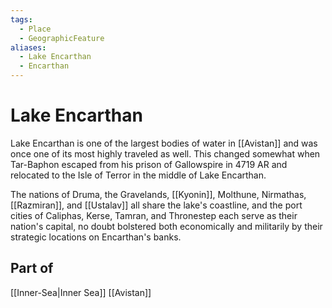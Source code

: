 ```yaml
---
tags:
  - Place
  - GeographicFeature
aliases:
  - Lake Encarthan
  - Encarthan
---
```

# Lake Encarthan
Lake Encarthan is one of the largest bodies of water in [[Avistan]] and was once one of its most highly traveled as well. This changed somewhat when Tar-Baphon escaped from his prison of Gallowspire in 4719 AR and relocated to the Isle of Terror in the middle of Lake Encarthan.

The nations of Druma, the Gravelands, [[Kyonin]], Molthune, Nirmathas, [[Razmiran]], and [[Ustalav]] all share the lake's coastline, and the port cities of Caliphas, Kerse, Tamran, and Thronestep each serve as their nation's capital, no doubt bolstered both economically and militarily by their strategic locations on Encarthan's banks.
## Part of
[[Inner-Sea|Inner Sea]]
[[Avistan]]